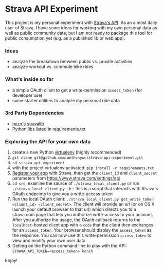 # Strava API Experiment

This project is my personal experiment with [Strava's API](http://strava.github.io/api/). As an almost daily user of Strava, I have some ideas for working with my own personal data as well as public community data, but I am not ready to package this tool for public consumption yet (e.g. as a published lib or web app).

### Ideas

* analyze the breakdown between public vs. private activities
* analyze workout vs. commute bike rides

### What's inside so far

* a simple OAuth client to get a write-permission `access_token` (for developer use)
* some starter utilities to analyze my personal ride data

### 3rd Party Dependencies

* [hozn's stravalib](https://github.com/hozn/stravalib])
* Python libs listed in requirements.txt

### Exploring the API for your own data

1. create a new Python [virtualenv](http://www.virtualenv.org/en/latest/) (highly recommended)
2. `git clone git@github.com:anthonywu/strava-api-experiment.git`
3. `cd strava-api-experiment`
4. with the project virtualenv activated: `pip install -r requirements.txt`
6. [Register your app](http://www.strava.com/developers) with Strava, then get the `client_id` and `client_secret` parameters from https://www.strava.com/settings/api
6. `cd src`, examine the source of `./strava_local_client.py` or run `./strava_local_client.py -h` - this is a script that interacts with Strava's OAuth endpoints to give you a write-access token
7. Run the local OAuth client: `./strava_local_client.py get_write_token <client_id> <client_secret>`. The client will provide an url (or on OS X, launch your default browser to that url) which directs you to a strava.com page that lets you authorize write-access to your account. After you authorize the usage, the OAuth callback returns to the `localhost`-hosted client app with a `code` that the client then exchanges for an `access_token`. Your browser should display the `access_token` as the response. You can now use this write-permission `access_token` to view and modify your own user data.
8. Getting on the Python command line to play with the API: `STRAVA_API_TOKEN=<access_token> konch`

Enjoy!
